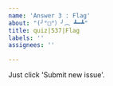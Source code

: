 ```yaml
---
name: 'Answer 3 : Flag'
about: "(╯°□°）╯︵ ┻━┻"
title: quiz|537|Flag
labels: ''
assignees: ''

---
```


Just click 'Submit new issue'.
